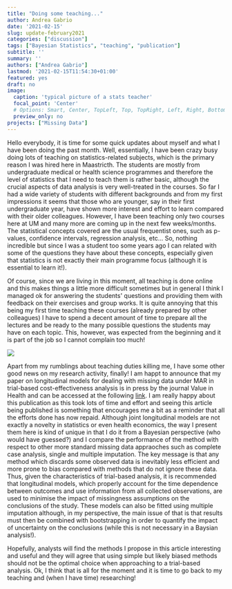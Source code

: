```yaml
---
title: "Doing some teaching..."
author: Andrea Gabrio
date: '2021-02-15'
slug: update-february2021
categories: ["discussion"]
tags: ["Bayesian Statistics", "teaching", "publication"]
subtitle: ''
summary: ''
authors: ["Andrea Gabrio"]
lastmod: '2021-02-15T11:54:30+01:00'
featured: yes
draft: no
image:
  caption: 'typical picture of a stats teacher'
  focal_point: 'Center'
  # Options: Smart, Center, TopLeft, Top, TopRight, Left, Right, BottomLeft, Bottom, BottomRight
  preview_only: no
projects: ["Missing Data"]
---
```


Hello everybody, it is time for some quick updates about myself and what I have been doing the past month. Well, essentially, I have been crazy busy doing
lots of teaching on statistics-related subjects, which is the primary reason I was hired here in Maastricth. The students are mostly from undergraduate medical or health science 
programmes and therefore the level of statistics that I need to teach them is rather basic, although the crucial aspects of data analysis is very well-treated in the courses.
So far I had a wide variety of students with different backgrounds and from my first impressions it seems that those who are younger, say in their first undergraduate year, have shown 
more interest and effort to learn compared with their older colleagues. However, I have been teaching only two courses here at UM and many more are coming up in the next few weeks/months. The 
statistical concepts covered are the usual frequentist ones, such as p-values, confidence intervals, regression analysis, etc... So, nothing incredible but since I was a student too some years ago I 
can related with some of the questions they have about these concepts, especially given that statistics is not exactly their main programme focus (although it is essential to learn it!).

Of course, since we are living in this moment, all teaching is done online and this makes things a little more difficult sometimes but in general I think I managed ok for answering the students' questions and 
providing them with feedback on their exercises and group works. It is quite annoying that this being my first time teaching these courses (already prepared by other colleagues) I have to spend a decent amount of time 
to prepare all the lectures and be ready to the many possible questions the students may have on each topic. This, however, was expected from the beginning and it is part of the job so I cannot complain too much!

![](https://media.giphy.com/media/loYJaFoIZTqNSsqZP5/giphy.gif)

Apart from my rumblings about teaching duties killing me, I have some other good news on my research activity, finally! I am happt to announce that my paper on 
longitudinal models for dealing with missing data under MAR in trial-based cost-effectiveness analysis is in press by the journal Value in Health and can be accessed at the following [link](https://www.sciencedirect.com/science/article/pii/S1098301521000425).
I am really happy about this publication as this took lots of time and effort and seeing this article being published is something that encourages me a bit as a reminder that all the efforts done has now repaid. Although joint longitudinal models 
are not exactly a novelty in statistics or even health economics, the way I present them here is kind of unique in that I do it from a Bayesian perspective (who would have guessed?) and I compare the performance of the method with respect to other more 
standard missing data appraoches such as complete case analysis, single and multiple imputation. The key message is that any method which discards some observed data is inevitably less efficient and more prone to bias compared with methods that do not ignore these data. 
Thus, given the characteristics of trial-based analysis, it is recommended that longitudinal models, which properly account for the time dependence between outcomes and use information from all collected observations, are used to minimise the impact of 
missingness assumptions on the conclusions of the study. These models can also be fitted using multiple imputation although, in my perspective, the main issue of that is that results must then be combined with bootstrapping in order to quantify the impact of uncertainty 
on the conclusions (while this is not necessary in a Baysian analysis!). 

Hopefully, analysts will find the methods I propose in this article interesting and useful and they will agree that using simple but likely biased methods should not be the optimal choice when approaching to a 
trial-based analysis. Ok, I think that is all for the moment and it is time to go back to my teaching and (when I have time) researching!







